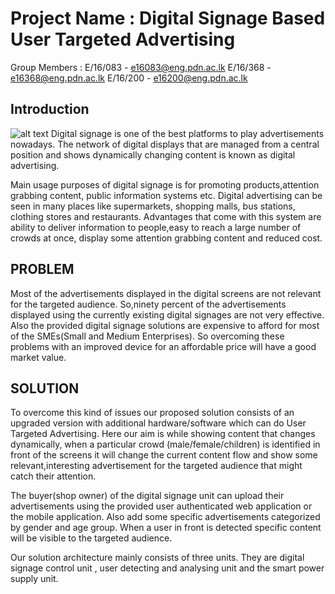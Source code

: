 # Project Name : Digital Signage Based User Targeted Advertising

Group Members : E/16/083   -  e16083@eng.pdn.ac.lk
                E/16/368   -  e16368@eng.pdn.ac.lk
                E/16/200   -  e16200@eng.pdn.ac.lk
                

## Introduction

![alt text](https://github.com/cepdnaclk/e16-3yp-digital-signage-based-user-targeted-advertising/blob/main/Images/target.png?raw=true)
Digital signage is one of the best platforms to play advertisements nowadays. The network of digital displays that are managed from a central position and shows dynamically changing content is known as digital advertising.

Main usage purposes of digital signage is for promoting products,attention grabbing content, public information systems etc. Digital advertising can be seen in many places like supermarkets, shopping malls, bus stations, clothing stores and restaurants. Advantages that come with this system are ability to deliver information to people,easy to reach a large number of crowds at once, display some attention grabbing content and reduced cost.

## PROBLEM
Most of the advertisements displayed in the digital screens are not relevant for the targeted audience. So,ninety percent of the advertisements displayed using the currently existing digital signages are not very effective. Also the provided digital signage solutions are expensive to afford for most of the SMEs(Small and Medium Enterprises). So overcoming these problems with an improved device for an affordable price will have a good market value.

## SOLUTION
To overcome this kind of issues our proposed solution consists of an upgraded version with additional hardware/software which can do User Targeted Advertising. Here our aim is while showing content that changes dynamically, when a particular crowd (male/female/children) is identified in front of the screens it will change the current content flow and show some relevant,interesting advertisement for the targeted audience that might catch their attention.

The buyer(shop owner) of the digital signage unit can upload their advertisements using the provided user authenticated web application or the mobile application. Also add some specific advertisements categorized by gender and age group. When a user in front is detected specific content will be visible to the targeted audience.

Our solution architecture mainly consists of three units. They are digital signage control unit , user detecting and analysing unit and the smart power supply unit.
